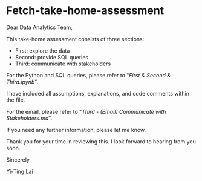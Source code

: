 # Fetch-take-home-assessment

Dear Data Analytics Team,

This take-home assessment consists of three sections:
  - First: explore the data
  - Second: provide SQL queries
  - Third: communicate with stakeholders


For the Python and SQL queries, please refer to "_First & Second & Third.ipynb_". 

I have included all assumptions, explanations, and code comments within the file.

For the email, please refer to "_Third - (Email) Communicate with Stakeholders.md_".

If you need any further information, please let me know.

Thank you for your time in reviewing this. I look forward to hearing from you soon.

Sincerely,

Yi-Ting Lai
